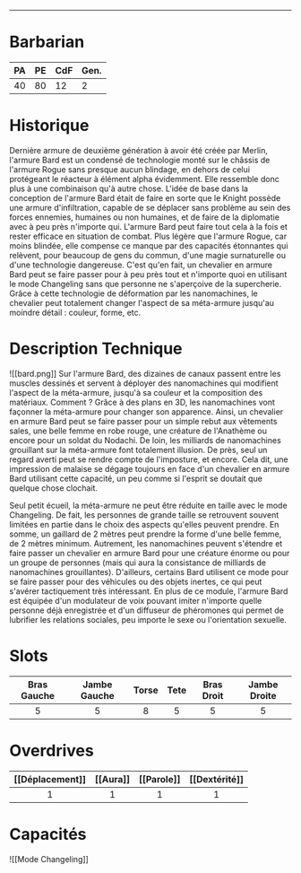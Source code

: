 
___
# Barbarian

| PA  | PE  | CdF | Gen. |
| --- | --- | --- | ---- |
| 40  | 80  | 12  | 2    |
# Historique

Dernière armure de deuxième génération à avoir été créée par Merlin, l'armure Bard est un condensé de technologie monté sur le châssis de l'armure Rogue sans presque aucun blindage, en dehors de celui protégeant le réacteur à élément alpha évidemment. Elle ressemble donc plus à une combinaison qu'à autre chose. L'idée de base dans la conception de l'armure Bard était de faire en sorte que le Knight possède une armure d'infiltration, capable de se déplacer sans problème au sein des forces ennemies, humaines ou non humaines, et de faire de la diplomatie avec à peu près n'importe qui. L'armure Bard peut faire tout cela à la fois et rester efficace en situation de combat. Plus légère que l'armure Rogue, car moins blindée, elle compense ce manque par des capacités étonnantes qui relèvent, pour beaucoup de gens du commun, d'une magie surnaturelle ou d'une technologie dangereuse. C'est qu'en fait, un chevalier en armure Bard peut se faire passer pour à peu près tout et n'importe quoi en utilisant le mode Changeling sans que personne ne s'aperçoive de la supercherie. Grâce à cette technologie de déformation par les nanomachines, le chevalier peut totalement changer l'aspect de sa méta-armure jusqu'au moindre détail : couleur, forme, etc.

# Description Technique

![[bard.png]]
Sur l'armure Bard, des dizaines de canaux passent entre les muscles dessinés et servent à déployer des nanomachines qui modifient l'aspect de la méta-armure, jusqu'à sa couleur et la composition des matériaux. Comment ? Grâce à des plans en 3D, les nanomachines vont façonner la méta-armure pour changer son apparence. Ainsi, un chevalier en armure Bard peut se faire passer pour un simple rebut aux vêtements sales, une belle femme en robe rouge, une créature de l'Anathème ou encore pour un soldat du Nodachi. De loin, les milliards de nanomachines grouillant sur la méta-armure font totalement illusion. De près, seul un regard averti peut se rendre compte de l'imposture, et encore. Cela dit, une impression de malaise se dégage toujours en face d'un chevalier en armure Bard utilisant cette capacité, un peu comme si l'esprit se doutait que quelque chose clochait.

Seul petit écueil, la méta-armure ne peut être réduite en taille avec le mode Changeling. De fait, les personnes de grande taille se retrouvent souvent limitées en partie dans le choix des aspects qu'elles peuvent prendre. En somme, un gaillard de 2 mètres peut prendre la forme d'une belle femme, de 2 mètres minimum. Autrement, les nanomachines peuvent s'étendre et faire passer un chevalier en armure Bard pour une créature énorme ou pour un groupe de personnes (mais qui aura la consistance de milliards de nanomachines grouillantes). D'ailleurs, certains Bard utilisent ce mode pour se faire passer pour des véhicules ou des objets inertes, ce qui peut s'avérer tactiquement très intéressant. En plus de ce module, l'armure Bard est équipée d'un modulateur de voix pouvant imiter n'importe quelle personne déjà enregistrée et d'un diffuseur de phéromones qui permet de lubrifier les relations sociales, peu importe le sexe ou l'orientation sexuelle.

# Slots

| Bras Gauche | Jambe Gauche | Torse | Tete | Bras Droit | Jambe Droite |
| :---------: | :----------: | :---: | :--: | :--------: | :----------: |
|      5      |      5       |   8   |  5   |     5      |      5       |
# Overdrives

| [[Déplacement]] | [[Aura]] | [[Parole]] | [[Dextérité]] |
| :-------------: | :------: | :--------: | :-----------: |
|        1        |    1     |     1      |       1       |

# Capacités
![[Mode Changeling]]
